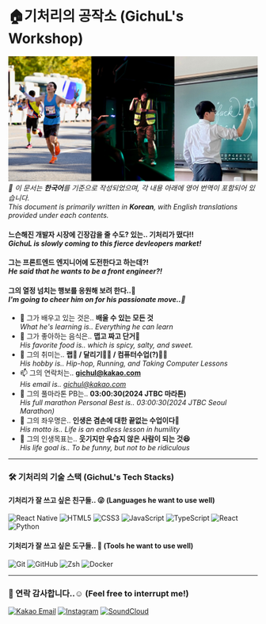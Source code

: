 # 🏠기처리의 공작소 (GichuL's Workshop)
![Welcome Banner](banner.png)
*💬 이 문서는 **한국어**를 기준으로 작성되었으며, 각 내용 아래에 영어 번역이 포함되어 있습니다.* <br>
*This document is primarily written in **Korean**, with English translations provided under each contents.*

<!-- 자기소개 -->
#### 느슨해진 개발자 시장에 긴장감을 줄 수도? 있는.. **기처리**가 떴다!!<br> *GichuL is slowly coming to this fierce devleopers market!*<br>
#### 그는 **프론트엔드 엔지니어**에 도전한다고 하는데?!<br> *He said that he wants to be a front engineer?!* <br>
#### 그의 열정 넘치는 행보를 응원해 보려 한다..🤪<br> *I'm going to cheer him on for his passionate move..🤪* <br>

- 🌱 그가 배우고 있는 것은.. **배울 수 있는 모든 것**<br>
  *What he's learning is.. Everything he can learn*
- 🍴 그가 좋아하는 음식은.. **맵고 짜고 단거🍭**<br>
  *His favorite food is.. which is spicy, salty, and sweet.*
- 🚀 그의 취미는.. **랩🎤 / 달리기🏃‍♂️ / 컴퓨터수업(?)🧑‍🏫**<br>
  *His hobby is.. Hip-hop, Running, and Taking Computer Lessons*
- 📫 그의 연락처는.. **gichul@kakao.com**<br>
  *His email is.. gichul@kakao.com*
- 🤸 그의 풀마라톤 PB는.. **03:00:30(2024 JTBC 마라톤)**<br>
  *His full marathon Personal Best is.. 03:00:30(2024 JTBC Seoul Marathon)*
- 📝 그의 좌우명은.. **인생은 겸손에 대한 끝없는 수업이다🫡**<br>
  *His motto is.. Life is an endless lesson in humility*
- 🏁 그의 인생목표는.. **웃기지만 우습지 않은 사람이 되는 것😆**<br>
  *His life goal is.. To be funny, but not to be ridiculous*
---

<!-- 기술 스택 -->
### 🛠️ 기처리의 기술 스택 (GichuL's Tech Stacks)

#### 기처리가 잘 쓰고 싶은 친구들.. 😜 (Languages he want to use well)
![React Native](https://img.shields.io/badge/React_Native-20232A?style=flat-square&logo=react&logoColor=61DAFB)
![HTML5](https://img.shields.io/badge/HTML5-E34F26?style=flat-square&logo=html5&logoColor=white)
![CSS3](https://img.shields.io/badge/CSS3-1572B6?style=flat-square&logo=css3&logoColor=white)
![JavaScript](https://img.shields.io/badge/JavaScript-F7DF1E?style=flat-square&logo=javascript&logoColor=black)
![TypeScript](https://img.shields.io/badge/TypeScript-3178C6?style=flat-square&logo=typescript&logoColor=white)
![React](https://img.shields.io/badge/React-61DAFB?style=flat-square&logo=react&logoColor=black)
![Python](https://img.shields.io/badge/Python-3776AB?style=flat-square&logo=python&logoColor=white)

#### 기처리가 잘 쓰고 싶은 도구들.. 🔨 (Tools he want to use well)
![Git](https://img.shields.io/badge/Git-F05032?style=flat-square&logo=git&logoColor=white)
![GitHub](https://img.shields.io/badge/GitHub-181717?style=flat-square&logo=github&logoColor=white)
![Zsh](https://img.shields.io/badge/Zsh-F15A24?style=flat-square&logo=Zsh&logoColor=white)
![Docker](https://img.shields.io/badge/Docker-2496ED?style=flat-square&logo=docker&logoColor=white)

---

<!-- Contact -->
### 📲 연락 감사합니다..☺️ (Feel free to interrupt me!)
<div align="left">
  <a href="mailto:gichul@kakao.com"><img src="https://img.shields.io/badge/Kakao%20Mail-FFCD00?style=flat-square&logo=kakao&logoColor=black" alt="Kakao Email" /></a>
  <a href="https://www.instagram.com/jun_h.h/"><img src="https://img.shields.io/badge/Instagram-E4405F?style=flat-square&logo=instagram&logoColor=white" alt="Instagram" /></a>
  <a href="https://soundcloud.com/junho07021" target="_blank">
    <img src="https://img.shields.io/badge/SoundCloud-FF5500?style=flat-square&logo=soundcloud&logoColor=white" alt="SoundCloud" />
  </a>
</div>

